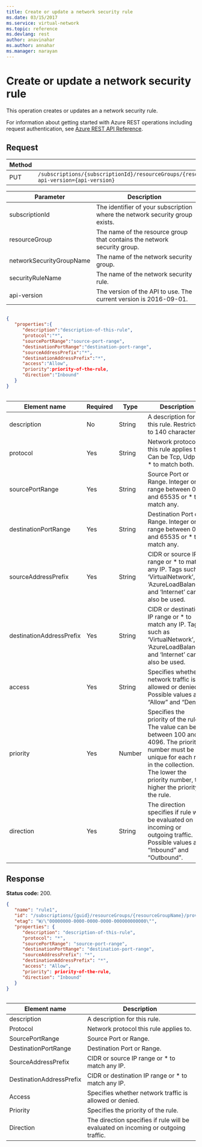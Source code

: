 ```yaml
---
title: Create or update a network security rule
ms.date: 03/15/2017
ms.service: virtual-network
ms.topic: reference
ms.devlang: rest
author: anavinahar 
ms.author: annahar 
ms.manager: narayan
---
```

# Create or update a network security rule

This operation creates or updates an a network security rule.

For information about getting started with Azure REST operations including request authentication, see [Azure REST API Reference](../../index.md).

## Request  

|Method|Request URI|  
|------------|-----------------|  
|PUT|`/subscriptions/{subscriptionId}/resourceGroups/{resourceGroup}/providers/Microsoft.Network/networkSecurityGroups/{networkSecurityGroupName}/securityRules/{securityRuleName}?api-version={api-version}`|  
  
| Parameter | Description |
| --------- | ----------- |
| subscriptionId | The identifier of your subscription where the network security group exists. |
| resourceGroup | The name of the resource group that contains the network security group. |
| networkSecurityGroupName | The name of the network security group. |
| securityRuleName | The name of the network security rule. |
| api-version | The version of the API to use. The current version is 2016-09-01. | 

```json  
  
{   
   "properties":{   
      "description":"description-of-this-rule",  
      "protocol":"*",  
      "sourcePortRange":"source-port-range",  
      "destinationPortRange":"destination-port-range",  
      "sourceAddressPrefix":"*",  
      "destinationAddressPrefix":"*",  
      "access":"Allow",  
      "priority":priority-of-the-rule,  
      "direction":"Inbound"  
   }  
}  
  
```  
  
|Element name|Required|Type|Description|  
|------------------|--------------|----------|-----------------|  
|description|No|String|A description for this rule. Restricted to 140 characters.|  
|protocol|Yes|String|Network protocol this rule applies to. Can be Tcp, Udp or * to match both.|  
|sourcePortRange|Yes|String|Source Port or Range. Integer or range between 0 and 65535 or * to match any.|  
|destinationPortRange|Yes|String|Destination Port or Range. Integer or range between 0 and 65535 or * to match any.|  
|sourceAddressPrefix|Yes|String|CIDR or source IP range or * to match any IP. Tags such as ‘VirtualNetwork’, ‘AzureLoadBalancer’ and ‘Internet’ can also be used.|  
|destinationAddressPrefix|Yes|String|CIDR or destination IP range or * to match any IP. Tags such as ‘VirtualNetwork’, ‘AzureLoadBalancer’ and ‘Internet’ can also be used.|  
|access|Yes|String|Specifies whether network traffic is allowed or denied. Possible values are “Allow” and “Deny”.|  
|priority|Yes|Number|Specifies the priority of the rule. The value can be between 100 and 4096. The priority number must be unique for each rule in the collection. The lower the priority number, the higher the priority of the rule.|  
|direction|Yes|String|The direction specifies if rule will be evaluated on incoming or outgoing traffic. Possible values are “Inbound” and “Outbound”.|  
  
## Response  
 **Status code:** 200.  
  
```json  
{  
   "name": "rule1",  
   "id": "/subscriptions/{guid}/resourceGroups/{resourceGroupName}/providers/Microsoft.Network/networkSecurityGroups/myNsg/securityRules/rule1",  
   "etag": "W/\"00000000-0000-0000-0000-000000000000\"",  
   "properties": {  
      "description": "description-of-this-rule",  
      "protocol": "*",  
      "sourcePortRange": "source-port-range",  
      "destinationPortRange": "destination-port-range",  
      "sourceAddressPrefix": "*",  
      "destinationAddressPrefix": "*",  
      "access": "Allow",  
      "priority": priority-of-the-rule,  
      "direction": "Inbound"  
   }  
}  
  
```  
  
|Element name|Description|  
|------------------|-----------------|  
|description|A description for this rule.|  
|Protocol|Network protocol this rule applies to.|  
|SourcePortRange|Source Port or Range.|  
|DestinationPortRange|Destination Port or Range.|  
|SourceAddressPrefix|CIDR or source IP range or * to match any IP.|  
|DestinationAddressPrefix|CIDR or destination IP range or * to match any IP.|  
|Access|Specifies whether network traffic is allowed or denied.|  
|Priority|Specifies the priority of the rule.|  
|Direction|The direction specifies if rule will be evaluated on incoming or outgoing traffic.|
